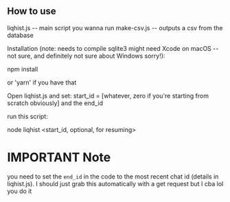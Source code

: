 

## How to use

liqhist.js  -- main script you wanna run
make-csv.js -- outputs a csv from the database


Installation (note: needs to compile sqlite3 might need Xcode on macOS -- not sure, and definitely not sure about Windows sorry!):

npm install

or 'yarn' if you have that

Open liqhist.js and set: start_id = [whatever, zero if you're starting from scratch obviously]
and the end_id

run this script:

node liqhist <start_id, optional, for resuming>

# IMPORTANT Note

you need to set the `end_id` in the code to the most recent chat id
(details in liqhist.js). I should just grab this automatically with a get
request but I cba lol you do it
